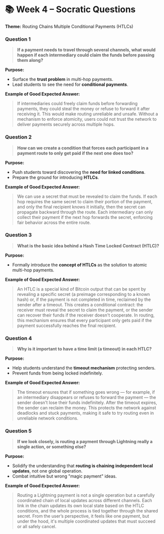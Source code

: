 # 📚 Week 4 – Socratic Questions
**Theme:** Routing Chains Multiple Conditional Payments (HTLCs)

### Question 1
> **If a payment needs to travel through several channels, what would happen if each intermediary could claim the funds before passing them along?**

**Purpose:**
- Surface the **trust problem** in multi-hop payments.
- Lead students to see the need for **conditional payments**.

**Example of Good Expected Answer:**
> If intermediaries could freely claim funds before forwarding payments, they could steal the money or refuse to forward it after receiving it. This would make routing unreliable and unsafe. Without a mechanism to enforce atomicity, users could not trust the network to deliver payments securely across multiple hops.

### Question 2
> **How can we create a condition that forces each participant in a payment route to only get paid if the next one does too?**

**Purpose:**
- Push students toward discovering the **need for linked conditions**.
- Prepare the ground for introducing **HTLCs**.

**Example of Good Expected Answer:**
> We can use a secret that must be revealed to claim the funds. If each hop requires the same secret to claim their portion of the payment, and only the final recipient knows it initially, then the secret can propagate backward through the route. Each intermediary can only collect their payment if the next hop forwards the secret, enforcing fair behavior across the entire route.

### Question 3
> **What is the basic idea behind a Hash Time Locked Contract (HTLC)?**

**Purpose:**
- Formally introduce the **concept of HTLCs** as the solution to atomic multi-hop payments.

**Example of Good Expected Answer:**
> An HTLC is a special kind of Bitcoin output that can be spent by revealing a specific secret (a preimage corresponding to a known hash) or, if the payment is not completed in time, reclaimed by the sender after a timeout. This creates a conditional contract: the receiver must reveal the secret to claim the payment, or the sender can recover their funds if the receiver doesn't cooperate. In routing, this mechanism ensures that every participant only gets paid if the payment successfully reaches the final recipient.

### Question 4
> **Why is it important to have a time limit (a timeout) in each HTLC?**

**Purpose:**
- Help students understand the **timeout mechanism** protecting senders.
- Prevent funds from being locked indefinitely.

**Example of Good Expected Answer:**
> The timeout ensures that if something goes wrong — for example, if an intermediary disappears or refuses to forward the payment — the sender doesn't lose their funds indefinitely. After the timeout expires, the sender can reclaim the money. This protects the network against deadlocks and stuck payments, making it safe to try routing even in unreliable network conditions.

### Question 5
> **If we look closely, is routing a payment through Lightning really a single action, or something else?**

**Purpose:**
- Solidify the understanding that **routing is chaining independent local updates**, not one global operation.
- Combat intuitive but wrong "magic payment" ideas.

**Example of Good Expected Answer:**
> Routing a Lightning payment is not a single operation but a carefully coordinated chain of local updates across different channels. Each link in the chain updates its own local state based on the HTLC conditions, and the whole process is tied together through the shared secret. From the user’s perspective, it feels like one payment, but under the hood, it's multiple coordinated updates that must succeed or all safely cancel.
